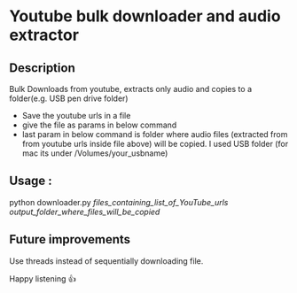 # Youtube bulk downloader and audio extractor # 

## Description ## 
Bulk Downloads from youtube, extracts only audio and copies to a folder(e.g. USB pen drive folder)

- Save the youtube urls in a file 
- give the file as params in below command
- last param in below command is folder where audio files (extracted from from youtube urls inside file above) will be copied. I used USB folder (for mac its under /Volumes/your_usbname) 

## Usage : ## 
python downloader.py  *files_containing_list_of_YouTube_urls*   *output_folder_where_files_will_be_copied* 

## Future improvements ## 
Use threads instead of sequentially downloading file.

Happy listening  :+1:
